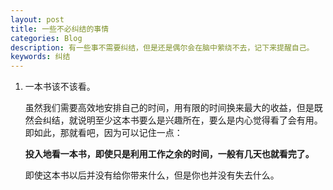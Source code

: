 ```yaml
---
layout: post
title: 一些不必纠结的事情
categories: Blog
description: 有一些事不需要纠结，但是还是偶尔会在脑中萦绕不去，记下来提醒自己。
keywords: 纠结
---
```


1. 一本书该不该看。

	虽然我们需要高效地安排自己的时间，用有限的时间换来最大的收益，但是既然会纠结，就说明至少这本书要么是兴趣所在，要么是内心觉得看了会有用。即如此，那就看吧，因为可以记住一点：

	**投入地看一本书，即使只是利用工作之余的时间，一般有几天也就看完了。**

	即使这本书以后并没有给你带来什么，但是你也并没有失去什么。
